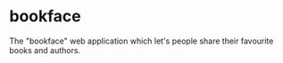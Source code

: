 bookface
========

The "bookface" web application which let's people share their favourite books and authors.